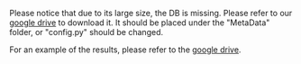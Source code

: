 Please notice that due to its large size, the DB is missing. Please refer to our [google drive](https://drive.google.com/file/d/1z6C2YdnPya5sh6cg8JpBbGg3yKVXSu-V/view?usp=sharing)
to download it. It should be placed under the "MetaData" folder, or "config.py" should be changed.

For an example of the results, please refer to the [google drive](https://drive.google.com/drive/folders/1h0sz0GQOHBVcA6zgyWzC4_eTobl9WK6-?usp=sharing).
